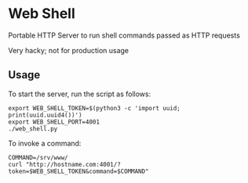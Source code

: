 # Web Shell

Portable HTTP Server to run shell commands passed as HTTP requests

Very hacky; not for production usage

## Usage
To start the server, run the script as follows:

    export WEB_SHELL_TOKEN=$(python3 -c 'import uuid; print(uuid.uuid4())')
    export WEB_SHELL_PORT=4001
    ./web_shell.py

To invoke a command:

    COMMAND=/srv/www/
    curl "http://hostname.com:4001/?token=$WEB_SHELL_TOKEN&command=$COMMAND"

